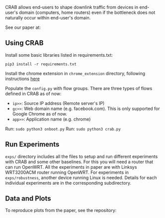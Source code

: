 CRAB allows end-users to shape downlink traffic from devices in end-user's domain (computers, home routers) even if the bottleneck does not naturally occur within end-user's domain. 

See our paper at: 

## Using CRAB

Install some basic libraries listed in requirements.txt:

`pip3 install -r requirements.txt`

Install the chrome extension in `chrome_extension` directory, following instructions [here](https://developer.chrome.com/docs/extensions/mv3/getstarted/)

Populate the `config.py` with flow groups. There are three types of flows defined in CRAB as of now:

- `ip>>`: Source IP address (Remote server's IP)
- `gc>>`: Web domain name (e.g. facebook.com). This is only supported for Google Chrome as of now.
- `app>>`: Application name (e.g. chrome)

Run: `sudo python3 onboot.py`
Run: `sudo python3 crab.py`

## Run Experiments

`exps/` directory includes all the files to setup and run different experiments with CRAB and some other baselines. For this you will need a router that can run OpenWRT. All the experiments in paper are with Linksys WRT3200ACM router running OpenWRT. For experiments in `exps/robustness`, another device running Linux is needed. Details for each individual experiments are in the corresponding subdirectory.

## Data and Plots

To reproduce plots from the paper, see the repository: 